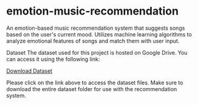 # emotion-music-recommendation
An emotion-based music recommendation system that suggests songs based on the user's current mood. Utilizes machine learning algorithms to analyze emotional features of songs and match them with user input.

Dataset
The dataset used for this project is hosted on Google Drive. You can access it using the following link:

[Download Dataset](https://drive.google.com/drive/folders/1dqkTTuq6LLhauTqAaNvE1lOu3i1fx2XE?usp=drive_link)

Please click on the link above to access the dataset files. Make sure to download the entire dataset folder for use with the recommendation system.
